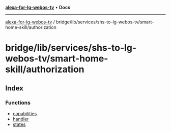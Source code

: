 [**alexa-for-lg-webos-tv**](../../../../../../README.md) • **Docs**

***

[alexa-for-lg-webos-tv](../../../../../../modules.md) / bridge/lib/services/shs-to-lg-webos-tv/smart-home-skill/authorization

# bridge/lib/services/shs-to-lg-webos-tv/smart-home-skill/authorization

## Index

### Functions

- [capabilities](functions/capabilities.md)
- [handler](functions/handler.md)
- [states](functions/states.md)
